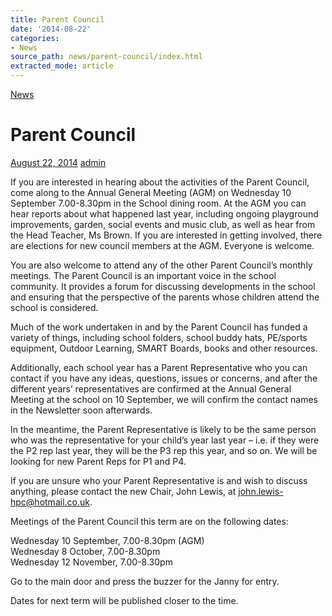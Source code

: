 ```yaml
---
title: Parent Council
date: '2014-08-22'
categories:
- News
source_path: news/parent-council/index.html
extracted_mode: article
---
```

[News](/news/)

# Parent Council

[August 22, 2014](/news/parent-council/) [admin](author/admin/)

If you are interested in hearing about the activities of the Parent Council, come along to the Annual General Meeting (AGM) on Wednesday 10 September 7.00-8.30pm in the School dining room. At the AGM you can hear reports about what happened last year, including ongoing playground improvements, garden, social events and music club, as well as hear from the Head Teacher, Ms Brown. If you are interested in getting involved, there are elections for new council members at the AGM. Everyone is welcome.

You are also welcome to attend any of the other Parent Council’s monthly meetings. The Parent Council is an important voice in the school community. It provides a forum for discussing developments in the school and ensuring that the perspective of the parents whose children attend the school is considered.

Much of the work undertaken in and by the Parent Council has funded a variety of things, including school folders, school buddy hats, PE/sports equipment, Outdoor Learning, SMART Boards, books and other resources.

Additionally, each school year has a Parent Representative who you can contact if you have any ideas, questions, issues or concerns, and after the different years’ representatives are confirmed at the Annual General Meeting at the school on 10 September, we will confirm the contact names in the Newsletter soon afterwards.

In the meantime, the Parent Representative is likely to be the same person who was the representative for your child’s year last year – i.e. if they were the P2 rep last year, they will be the P3 rep this year, and so on. We will be looking for new Parent Reps for P1 and P4.

If you are unsure who your Parent Representative is and wish to discuss anything, please contact the new Chair, John Lewis, at [john.lewis-hpc@hotmail.co.uk](mailto:john.lewis-hpc@hotmail.co.uk).

Meetings of the Parent Council this term are on the following dates:

Wednesday 10 September, 7.00-8.30pm (AGM)  
Wednesday 8 October, 7.00-8.30pm  
Wednesday 12 November, 7.00-8.30pm

Go to the main door and press the buzzer for the Janny for entry.

Dates for next term will be published closer to the time.
